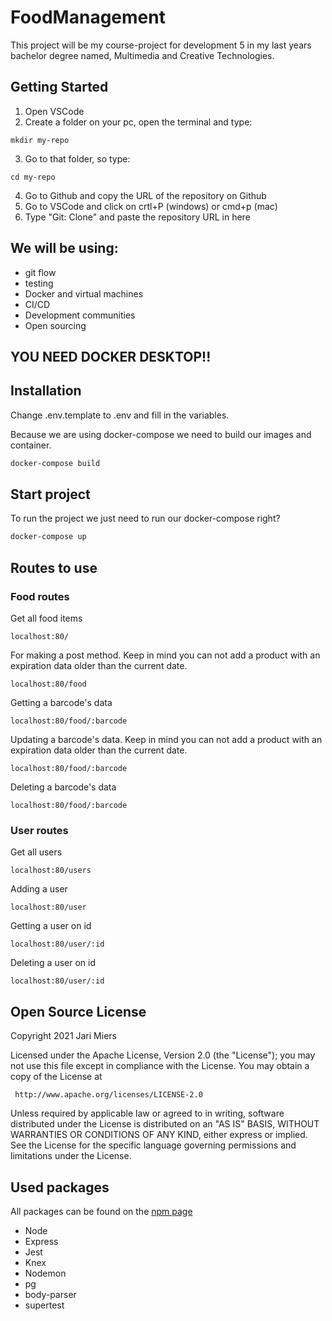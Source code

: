 # FoodManagement

This project will be my course-project for development 5 in my last years bachelor degree named, Multimedia and Creative Technologies.


## Getting Started


1)  Open VSCode
2)  Create a folder on your pc, open the terminal and type:

```
mkdir my-repo
```

3)  Go to that folder, so type:
```
cd my-repo
```

4)  Go to Github and copy the URL of the repository on Github
5)  Go to VSCode and click on crtl+P (windows) or cmd+p (mac)
6)  Type "Git: Clone" and paste the repository URL in here

## We will be using:

* git flow
* testing
* Docker and virtual machines
* CI/CD
* Development communities
* Open sourcing


## YOU NEED DOCKER DESKTOP!!


## Installation
 Change .env.template to .env and fill in the variables.

Because we are using docker-compose we need to build our images and container.
 
 ```bash
 docker-compose build
 ```




## Start project

To run the project we just need to run our docker-compose right?

```bash
docker-compose up
```
## Routes to use

### Food routes

Get all food items
```
localhost:80/
```

For making a post method. Keep in mind you can not add a product with an expiration data older than the current date.
```
localhost:80/food
```
Getting a barcode's data
```
localhost:80/food/:barcode
```

Updating a barcode's data. Keep in mind you can not add a product with an expiration data older than the current date.
```
localhost:80/food/:barcode
```

Deleting a barcode's data
```
localhost:80/food/:barcode
```

### User routes

Get all users
```
localhost:80/users
```

Adding a user
```
localhost:80/user
```

Getting a user on id
```
localhost:80/user/:id
```

Deleting a user on id
```
localhost:80/user/:id
```

## Open Source License

   Copyright 2021 Jari Miers

   Licensed under the Apache License, Version 2.0 (the "License");
   you may not use this file except in compliance with the License.
   You may obtain a copy of the License at

     http://www.apache.org/licenses/LICENSE-2.0

   Unless required by applicable law or agreed to in writing, software
   distributed under the License is distributed on an "AS IS" BASIS,
   WITHOUT WARRANTIES OR CONDITIONS OF ANY KIND, either express or implied.
   See the License for the specific language governing permissions and
   limitations under the License.

## Used packages

All packages can be found on the [npm page](https://www.npmjs.com)

* Node
* Express
* Jest
* Knex
* Nodemon
* pg
* body-parser
* supertest
  

